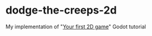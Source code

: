 # dodge-the-creeps-2d

My implementation of "[Your first 2D game][tutorial]" Godot tutorial

[tutorial]: https://docs.godotengine.org/en/stable/getting_started/first_2d_game/index.html

